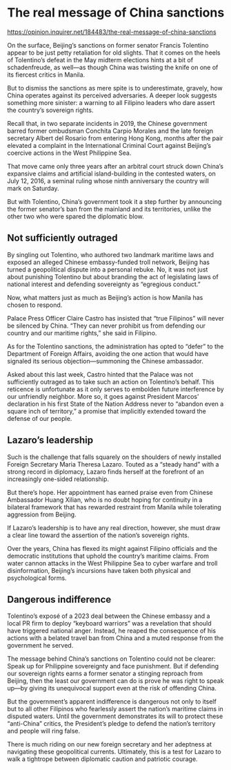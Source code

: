 # The real message of China sanctions

https://opinion.inquirer.net/184483/the-real-message-of-china-sanctions



On the surface, Beijing’s sanctions on former senator Francis Tolentino appear to be just petty retaliation for old slights. That it comes on the heels of Tolentino’s defeat in the May midterm elections hints at a bit of schadenfreude, as well—as though China was twisting the knife on one of its fiercest critics in Manila.

But to dismiss the sanctions as mere spite is to underestimate, gravely, how China operates against its perceived adversaries. A deeper look suggests something more sinister: a warning to all Filipino leaders who dare assert the country’s sovereign rights.

Recall that, in two separate incidents in 2019, the Chinese government barred former ombudsman Conchita Carpio Morales and the late foreign secretary Albert del Rosario from entering Hong Kong, months after the pair elevated a complaint in the International Criminal Court against Beijing’s coercive actions in the West Philippine Sea.

That move came only three years after an arbitral court struck down China’s expansive claims and artificial island-building in the contested waters, on July 12, 2016, a seminal ruling whose ninth anniversary the country will mark on Saturday.

But with Tolentino, China’s government took it a step further by announcing the former senator’s ban from the mainland and its territories, unlike the other two who were spared the diplomatic blow.



##  Not sufficiently outraged



By singling out Tolentino, who authored two landmark maritime laws and exposed an alleged Chinese embassy-funded troll network, Beijing has turned a geopolitical dispute into a personal rebuke. No, it was not just about punishing Tolentino but about branding the act of legislating laws of national interest and defending sovereignty as “egregious conduct.”

Now, what matters just as much as Beijing’s action is how Manila has chosen to respond.

Palace Press Officer Claire Castro has insisted that “true Filipinos” will never be silenced by China. “They can never prohibit us from defending our country and our maritime rights,” she said in Filipino.

As for the Tolentino sanctions, the administration has opted to “defer” to the Department of Foreign Affairs, avoiding the one action that would have signaled its serious objection—summoning the Chinese ambassador.

Asked about this last week, Castro hinted that the Palace was not sufficiently outraged as to take such an action on Tolentino’s behalf. This reticence is unfortunate as it only serves to embolden future interference by our unfriendly neighbor. More so, it goes against President Marcos’ declaration in his first State of the Nation Address never to “abandon even a square inch of territory,” a promise that implicitly extended toward the defense of our people.



##  Lazaro’s leadership



Such is the challenge that falls squarely on the shoulders of newly installed Foreign Secretary Maria Theresa Lazaro. Touted as a “steady hand” with a strong record in diplomacy, Lazaro finds herself at the forefront of an increasingly one-sided relationship.

But there’s hope. Her appointment has earned praise even from Chinese Ambassador Huang Xilian, who is no doubt hoping for continuity in a bilateral framework that has rewarded restraint from Manila while tolerating aggression from Beijing.

If Lazaro’s leadership is to have any real direction, however, she must draw a clear line toward the assertion of the nation’s sovereign rights.

Over the years, China has flexed its might against Filipino officials and the democratic institutions that uphold the country’s maritime claims. From water cannon attacks in the West Philippine Sea to cyber warfare and troll disinformation, Beijing’s incursions have taken both physical and psychological forms.



##  Dangerous indifference



Tolentino’s exposé of a 2023 deal between the Chinese embassy and a local PR firm to deploy “keyboard warriors” was a revelation that should have triggered national anger. Instead, he reaped the consequence of his actions with a belated travel ban from China and a muted response from the government he served.

The message behind China’s sanctions on Tolentino could not be clearer: Speak up for Philippine sovereignty and face punishment. But if defending our sovereign rights earns a former senator a stinging reproach from Beijing, then the least our government can do is prove he was right to speak up—by giving its unequivocal support even at the risk of offending China.

But the government’s apparent indifference is dangerous not only to itself but to all other Filipinos who fearlessly assert the nation’s maritime claims in disputed waters. Until the government demonstrates its will to protect these “anti-China” critics, the President’s pledge to defend the nation’s territory and people will ring false.

There is much riding on our new foreign secretary and her adeptness at navigating these geopolitical currents. Ultimately, this is a test for Lazaro to walk a tightrope between diplomatic caution and patriotic courage.